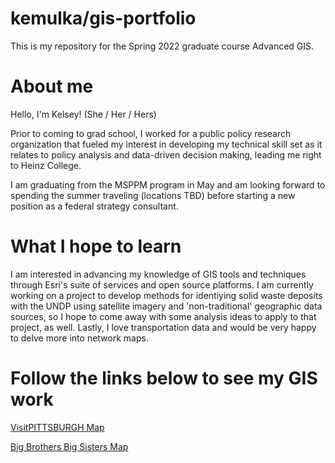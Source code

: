 # kemulka/gis-portfolio
This is my repository for the Spring 2022 graduate course Advanced GIS.


# About me
Hello, I'm Kelsey!
(She / Her / Hers)

Prior to coming to grad school, I worked for a public policy research organization that fueled my interest in developing my technical skill set as it relates to policy analysis and data-driven decision making, leading me right to Heinz College.

I am graduating from the MSPPM program in May and am looking forward to spending the summer traveling (locations TBD) before starting a new position as a federal strategy consultant.

# What I hope to learn
I am interested in advancing my knowledge of GIS tools and techniques through Esri's suite of services and open source platforms. I am currently working on a project to develop methods for identiying solid waste deposits with the UNDP using satellite imagery and 'non-traditional' geographic data sources, so I hope to come away with some analysis ideas to apply to that project, as well.  Lastly, I love transportation data and would be very happy to delve more into network maps. 


# Follow the links below to see my GIS work

[VisitPITTSBURGH Map](/visitpghmap.md)

[Big Brothers Big Sisters Map](/bbbsmap.md)
